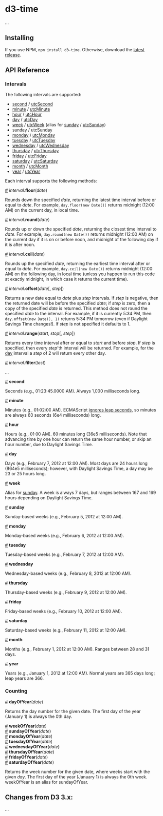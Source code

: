 # d3-time

…

## Installing

If you use NPM, `npm install d3-time`. Otherwise, download the [latest release](https://github.com/d3/d3-time/releases/latest).

## API Reference

### Intervals

The following intervals are supported:

* [second](#second) / [utcSecond](#utcSecond)
* [minute](#minute) / [utcMinute](#utcMinute)
* [hour](#hour) / [utcHour](#utcHour)
* [day](#day) / [utcDay](#utcDay)
* [week](#week) / [utcWeek](#utcWeek) (alias for [sunday](#sunday) / [utcSunday](#utcSunday))
* [sunday](#sunday) / [utcSunday](#utcSunday)
* [monday](#monday) / [utcMonday](#utcMonday)
* [tuesday](#tuesday) / [utcTuesday](#utcTuesday)
* [wednesday](#wednesday) / [utcWednesday](#utcWednesday)
* [thursday](#thursday) / [utcThursday](#utcThursday)
* [friday](#friday) / [utcFriday](#utcFriday)
* [saturday](#saturday) / [utcSaturday](#utcSaturday)
* [month](#month) / [utcMonth](#utcMonth)
* [year](#year) / [utcYear](#utcYear)

Each interval supports the following methods:

<a name="interval_floor" href="#interval_floor">#</a> <i>interval</i>.<b>floor</b>(<i>date</i>)

Rounds down the specified *date*, returning the latest time interval before or equal to *date*. For example, `day.floor(new Date())` returns midnight (12:00 AM) on the current day, in local time.

<a name="interval_round" href="#interval_round">#</a> <i>interval</i>.<b>round</b>(<i>date</i>)

Rounds up or down the specified *date*, returning the closest time interval to *date*. For example, `day.round(new Date())` returns midnight (12:00 AM) on the current day if it is on or before noon, and midnight of the following day if it is after noon.

<a name="interval_ceil" href="#interval_ceil">#</a> <i>interval</i>.<b>ceil</b>(<i>date</i>)

Rounds up the specified *date*, returning the earliest time interval after or equal to *date*. For example, `day.ceil(new Date())` returns midnight (12:00 AM) on the following day, in local time (unless you happen to run this code at exactly midnight, in which case it returns the current time).

<a name="interval_offset" href="#interval_offset">#</a> <i>interval</i>.<b>offset</b>(<i>date</i>[, <i>step</i>])

Returns a new date equal to *date* plus *step* intervals. If *step* is negative, then the returned date will be before the specified *date*; if *step* is zero, then a copy of the specified *date* is returned. This method does not round the specified *date* to the interval. For example, if it is currently 5:34 PM, then `day.offset(new Date(), 1)` returns 5:34 PM tomorrow (even if Daylight Savings Time changes!). If *step* is not specified it defaults to 1.

<a name="interval_range" href="#interval_range">#</a> <i>interval</i>.<b>range</b>(<i>start</i>, <i>stop</i>[, <i>step</i>])

Returns every time interval after or equal to *start* and before *stop*.  If *step* is specified, then every *step*'th interval will be returned. For example, for the [day](#day) interval a *step* of 2 will return every other day.

<a name="interval_filter" href="#interval_filter">#</a> <i>interval</i>.<b>filter</b>(<i>test</i>)

…

<a name="second" href="#second">#</a> <b>second</b>

Seconds (e.g., 01:23:45.0000 AM). Always 1,000 milliseconds long.

<a name="minute" href="#minute">#</a> <b>minute</b>

Minutes (e.g., 01:02:00 AM). ECMAScript [ignores leap seconds](http://www.ecma-international.org/ecma-262/5.1/#sec-15.9.1.1), so minutes are always 60 seconds (6e4 milliseconds) long.

<a name="hour" href="#hour">#</a> <b>hour</b>

Hours (e.g., 01:00 AM). 60 minutes long (36e5 milliseconds). Note that advancing time by one hour can return the same hour number, or skip an hour number, due to Daylight Savings Time.

<a name="day" href="#day">#</a> <b>day</b>

Days (e.g., February 7, 2012 at 12:00 AM). Most days are 24 hours long (864e5 milliseconds); however, with Daylight Savings Time, a day may be 23 or 25 hours long.

<a name="week" href="#week">#</a> <b>week</b>

Alias for [sunday](#sunday). A week is always 7 days, but ranges between 167 and 169 hours depending on Daylight Savings Time.

<a name="sunday" href="#sunday">#</a> <b>sunday</b>

Sunday-based weeks (e.g., February 5, 2012 at 12:00 AM).

<a name="monday" href="#monday">#</a> <b>monday</b>

Monday-based weeks (e.g., February 6, 2012 at 12:00 AM).

<a name="tuesday" href="#tuesday">#</a> <b>tuesday</b>

Tuesday-based weeks (e.g., February 7, 2012 at 12:00 AM).

<a name="wednesday" href="#wednesday">#</a> <b>wednesday</b>

Wednesday-based weeks (e.g., February 8, 2012 at 12:00 AM).

<a name="thursday" href="#thursday">#</a> <b>thursday</b>

Thursday-based weeks (e.g., February 9, 2012 at 12:00 AM).

<a name="friday" href="#friday">#</a> <b>friday</b>

Friday-based weeks (e.g., February 10, 2012 at 12:00 AM).

<a name="saturday" href="#saturday">#</a> <b>saturday</b>

Saturday-based weeks (e.g., February 11, 2012 at 12:00 AM).

<a name="month" href="#month">#</a> <b>month</b>

Months (e.g., February 1, 2012 at 12:00 AM). Ranges between 28 and 31 days.

<a name="year" href="#year">#</a> <b>year</b>

Years (e.g., January 1, 2012 at 12:00 AM). Normal years are 365 days long; leap years are 366.

### Counting

<a name="dayOfYear" href="#dayOfYear">#</a> <b>dayOfYear</b>(<i>date</i>)

Returns the day number for the given date. The first day of the year (January 1) is always the 0th day.

<a name="weekOfYear" href="#weekOfYear">#</a> <b>weekOfYear</b>(<i>date</i>)
<br><a name="sundayOfYear" href="#sundayOfYear">#</a> <b>sundayOfYear</b>(<i>date</i>)
<br><a name="mondayOfYear" href="#mondayOfYear">#</a> <b>mondayOfYear</b>(<i>date</i>)
<br><a name="tuesdayOfYear" href="#tuesdayOfYear">#</a> <b>tuesdayOfYear</b>(<i>date</i>)
<br><a name="wednesdayOfYear" href="#wednesdayOfYear">#</a> <b>wednesdayOfYear</b>(<i>date</i>)
<br><a name="thursdayOfYear" href="#thursdayOfYear">#</a> <b>thursdayOfYear</b>(<i>date</i>)
<br><a name="fridayOfYear" href="#fridayOfYear">#</a> <b>fridayOfYear</b>(<i>date</i>)
<br><a name="saturdayOfYear" href="#saturdayOfYear">#</a> <b>saturdayOfYear</b>(<i>date</i>)

Returns the week number for the given date, where weeks start with the given <i>day</i>. The first day of the year (January 1) is always the 0th week. weekOfYear is an alias for sundayOfYear.

## Changes from D3 3.x:

…
